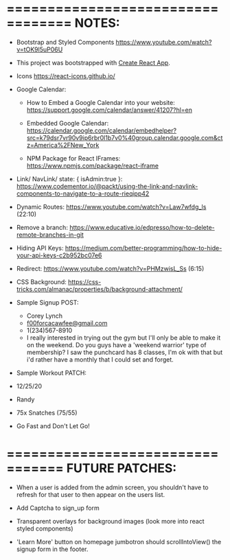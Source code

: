 ==================================
NOTES:
==================================

- Bootstrap and Styled Components https://www.youtube.com/watch?v=tOK9l5uP06U

- This project was bootstrapped with [Create React App](https://github.com/facebook/create-react-app).

- Icons https://react-icons.github.io/

- Google Calendar:
  - How to Embed a Google Calendar into your website: https://support.google.com/calendar/answer/41207?hl=en

  - Embedded Google Calendar: https://calendar.google.com/calendar/embedhelper?src=k79dsr7vr90v9ip6rbr0l1b7v0%40group.calendar.google.com&ctz=America%2FNew_York

  - NPM Package for React IFrames: https://www.npmjs.com/package/react-iframe

- Link/ NavLink/ state: { isAdmin:true }: https://www.codementor.io/@packt/using-the-link-and-navlink-components-to-navigate-to-a-route-rieqipp42

- Dynamic Routes: https://www.youtube.com/watch?v=Law7wfdg_ls  (22:10)

- Remove a branch: https://www.educative.io/edpresso/how-to-delete-remote-branches-in-git

- Hiding API Keys: https://medium.com/better-programming/how-to-hide-your-api-keys-c2b952bc07e6

-  Redirect: https://www.youtube.com/watch?v=PHMzwisL_Ss (6:15)

- CSS Background: https://css-tricks.com/almanac/properties/b/background-attachment/


- Sample Signup POST:
  - Corey Lynch
  - f00forcacawfee@gmail.com
  - 1(234)567-8910
  - I really interested in trying out the gym but I'll only be able to make it on the weekend. Do you guys have a 'weekend warrior' type of membership? I saw the punchcard has 8 classes, I'm ok with that but i'd rather have a monthly that I could set and forget.

- Sample Workout PATCH:
- 12/25/20
- Randy
- 75x Snatches (75/55)
- Go Fast and Don't Let Go!


=================================
FUTURE PATCHES:
=================================
- When a user is added from the admin screen, you shouldn't have to refresh for that user to then appear on the users list.

- Add Captcha to sign_up form

- Transparent overlays for background images (look more into react styled components)

- 'Learn More' button on homepage jumbotron should scrollIntoView() the signup form in the footer.




<!--  React Bootstrap Card
<Card style={{ width: '18rem' }}>
  <Card.Img variant="top" src="holder.js/100px180" />
  <Card.Body>
    <Card.Title>Card Title</Card.Title>
    <Card.Text>
      Some quick example text to build on the card title and make up the bulk of
      the card's content.
    </Card.Text>
    <Button variant="primary">Go somewhere</Button>
  </Card.Body>
</Card> -->




